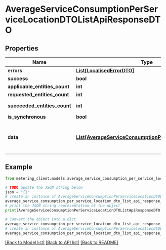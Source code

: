 # AverageServiceConsumptionPerServiceLocationDTOListApiResponseDTO


## Properties

Name | Type | Description | Notes
------------ | ------------- | ------------- | -------------
**errors** | [**List[LocalisedErrorDTO]**](LocalisedErrorDTO.md) |  | [optional] 
**success** | **bool** |  | [optional] 
**applicable_entities_count** | **int** |  | [optional] 
**requested_entities_count** | **int** |  | [optional] 
**succeeded_entities_count** | **int** |  | [optional] [readonly] 
**is_synchronous** | **bool** |  | [optional] 
**data** | [**List[AverageServiceConsumptionPerServiceLocationDTO]**](AverageServiceConsumptionPerServiceLocationDTO.md) | The updated entity in case of modifications or creation | [optional] 

## Example

```python
from metering_client.models.average_service_consumption_per_service_location_dto_list_api_response_dto import AverageServiceConsumptionPerServiceLocationDTOListApiResponseDTO

# TODO update the JSON string below
json = "{}"
# create an instance of AverageServiceConsumptionPerServiceLocationDTOListApiResponseDTO from a JSON string
average_service_consumption_per_service_location_dto_list_api_response_dto_instance = AverageServiceConsumptionPerServiceLocationDTOListApiResponseDTO.from_json(json)
# print the JSON string representation of the object
print(AverageServiceConsumptionPerServiceLocationDTOListApiResponseDTO.to_json())

# convert the object into a dict
average_service_consumption_per_service_location_dto_list_api_response_dto_dict = average_service_consumption_per_service_location_dto_list_api_response_dto_instance.to_dict()
# create an instance of AverageServiceConsumptionPerServiceLocationDTOListApiResponseDTO from a dict
average_service_consumption_per_service_location_dto_list_api_response_dto_from_dict = AverageServiceConsumptionPerServiceLocationDTOListApiResponseDTO.from_dict(average_service_consumption_per_service_location_dto_list_api_response_dto_dict)
```
[[Back to Model list]](../README.md#documentation-for-models) [[Back to API list]](../README.md#documentation-for-api-endpoints) [[Back to README]](../README.md)


